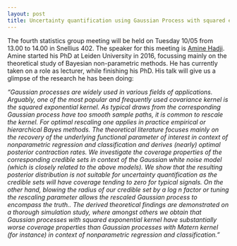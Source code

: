 ```yaml
---
layout: post 
title: Uncertainty quantification using Gaussian Process with squared exponential kernel (Amine Hadji, MSc)
---
```


The fourth statistics group meeting will be held on Tuesday 10/05 from 13.00 to 14.00 in Snellius 402.
The speaker for this meeting is <a href="https://www.universiteitleiden.nl/en/staffmembers/amine-hadji#tab-1" target="_blank">Amine Hadji</a>.
Amine started his PhD at Leiden University in 2016, focussing mainly on the theoretical study of Bayesian non-parametric methods. 
He has currently taken on a role as lecturer, while finishing his PhD. His talk will give us a glimpse of the research he has been doing:

<em>
“Gaussian processes are widely used in various fields of applications. Arguably, one of the most popular and frequently used covariance kernel is the squared exponential kernel. As typical draws from the corresponding Gaussian process have too smooth sample paths, it is common to rescale the kernel. For optimal rescaling one applies in practice empirical or hierarchical Bayes methods. The theoretical literature focuses mainly on the recovery of the underlying functional parameter of interest in context of nonparametric regression and classification and derives (nearly) optimal posterior contraction rates. We investigate the coverage properties of the corresponding credible sets in context of the Gaussian white noise model (which is closely related to the above models). We show that the resulting posterior distribution is not suitable for uncertainty quantification as the credible sets will have coverage tending to zero for typical signals. On the other hand, blowing the radius of our credible set by a log n factor or tuning the rescaling parameter allows the rescaled Gaussian process to encompass the truth.. The derived theoretical findings are demonstrated on a thorough simulation study, where amongst others we obtain that Gaussian processes with squared exponential kernel have substantially worse coverage properties than Gaussian processes with Matern kernel (for instance) in context of nonparametric regression and classification.”
</em>
